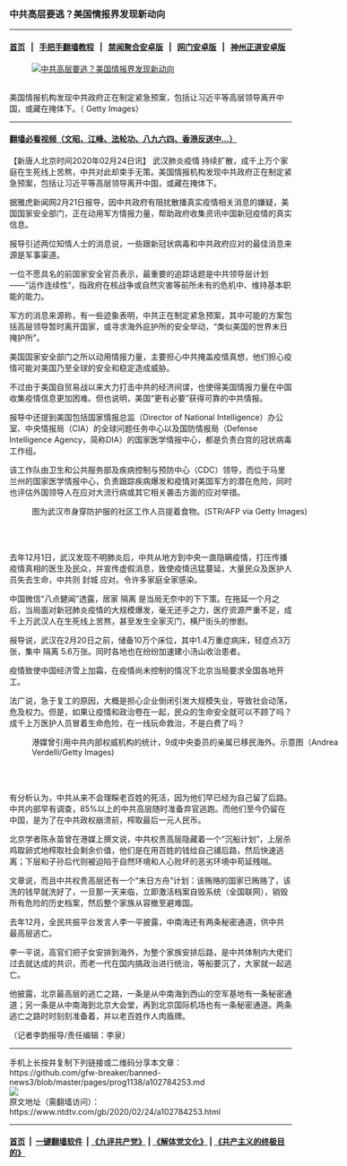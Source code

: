 ### 中共高层要逃？美国情报界发现新动向
------------------------

#### [首页](https://github.com/gfw-breaker/banned-news3/blob/master/README.md) &nbsp;&nbsp;|&nbsp;&nbsp; [手把手翻墙教程](https://github.com/gfw-breaker/guides/wiki) &nbsp;&nbsp;|&nbsp;&nbsp; [禁闻聚合安卓版](https://github.com/gfw-breaker/bn-android) &nbsp;&nbsp;|&nbsp;&nbsp; [网门安卓版](https://github.com/oGate2/oGate) &nbsp;&nbsp;|&nbsp;&nbsp; [神州正道安卓版](https://github.com/SzzdOgate/update) 



<div><div class="featured_image">
 <a href="https://i.ntdtv.com/assets/uploads/2020/02/fb060a61c12099464f8ea6c535ae15d6-600x338.jpg" target="_blank">
  <figure>
   <img alt="中共高层要逃？美国情报界发现新动向" src="https://i.ntdtv.com/assets/uploads/2020/02/fb060a61c12099464f8ea6c535ae15d6-600x338-800x450.jpg"/>
  </figure><br/>
 </a>
 <span class="caption">
  美国情报机构发现中共政府正在制定紧急预案，包括让习近平等高层领导离开中国，或藏在掩体下。（ Getty Images）
 </span>
</div>
</div><hr/>

#### [翻墙必看视频（文昭、江峰、法轮功、八九六四、香港反送中...）](https://github.com/gfw-breaker/banned-news3/blob/master/pages/link3.md)

<div><div class="post_content" itemprop="articleBody">
 <p>
  【新唐人北京时间2020年02月24日讯】
  <ok href="https://www.ntdtv.com/gb/442749.htm">
   武汉肺炎疫情
  </ok>
  持续扩散，成千上万个家庭在生死线上苦熬，中共对此却束手无策。美国情报机构发现中共政府正在制定紧急预案，包括让习近平等高层领导离开中国，或藏在掩体下。
 </p>
 <p>
  据雅虎新闻网2月21日报导，因中共政府有阻扰散播真实疫情相关消息的嫌疑，美国国家安全部门，正在动用军方情报力量，帮助政府收集资讯中国新冠疫情的真实信息。
 </p>
 <p>
  报导引述两位知情人士的消息说，一些跟新冠状病毒和中共政府应对的最佳消息来源是军事渠道。
 </p>
 <p>
  一位不愿具名的前国家安全官员表示，最重要的追踪话题是中共领导层计划——“运作连续性”，指政府在核战争或自然灾害等前所未有的危机中、维持基本职能的能力。
 </p>
 <p>
  军方的消息来源称，有一些迹象表明，中共正在制定紧急预案，其中可能的方案包括高层领导暂时离开国家，或寻求海外庇护所的安全举动，“类似美国的世界末日掩护所”。
 </p>
 <p>
  美国国家安全部门之所以动用情报力量，主要担心中共掩盖疫情真想，他们担心疫情可能对美国乃至全球的安全和稳定造成威胁。
 </p>
 <p>
  不过由于美国自贸易战以来大力打击中共的经济间谍，也使得美国情报力量在中国收集疫情信息更加困难。但也说明，美国“更有必要”获得可靠的中共情报。
 </p>
 <p>
  报导中还提到美国包括国家情报总监（Director of National Intelligence）办公室、中央情报局（CIA）的全球问题任务中心以及国防情报局（Defense Intelligence Agency，简称DIA）的国家医学情报中心，都是负责白宫的冠状病毒工作组。
 </p>
 <p>
  该工作队由卫生和公共服务部及疾病控制与预防中心（CDC）领导，而位于马里兰州的国家医学情报中心，负责跟踪疾病爆发和疫情对美国军方的潜在危险，同时也评估外国领导人在应对大流行病或其它相关袭击方面的应对举措。
 </p>
 <figure class="wp-caption alignnone" id="attachment_102784017" style="width: 600px">
  <ok href="https://i.ntdtv.com/assets/uploads/2020/02/GettyImages-1202123105.jpg">
   <img alt="" class="size-medium wp-image-102784017" src="https://i.ntdtv.com/assets/uploads/2020/02/GettyImages-1202123105-600x333.jpg"/>
  </ok>
  <br/><figcaption class="wp-caption-text">
   图为武汉市身穿防护服的社区工作人员提着食物。(STR/AFP via Getty Images)
  </figcaption><br/>
 </figure><br/>
 <p>
  去年12月1日，武汉发现不明肺炎后，中共从地方到中央一直隐瞒疫情，打压传播疫情真相的医生及民众，并宣传虚假消息，致使疫情迅猛蔓延，大量民众及医护人员失去生命，中共则
  <ok href="https://www.ntdtv.com/gb/封城.htm">
   封城
  </ok>
  应对。令许多家庭全家感染。
 </p>
 <p>
  中国微信“八点健闻”透露，居家
  <ok href="https://www.ntdtv.com/gb/隔离.htm">
   隔离
  </ok>
  是当局无奈中的下下策。在拖延一个月之后，当局面对新冠肺炎疫情的大规模爆发，毫无还手之力，医疗资源严重不足，成千上万武汉人在生死线上苦熬，甚至发生全家灭门，横尸街头的惨剧。
 </p>
 <p>
  报导说，武汉在2月20日之前，储备10万个床位，其中1.4万重症病床，轻症点3万张，集中
  <ok href="https://www.ntdtv.com/gb/隔离.htm">
   隔离
  </ok>
  5.6万张。同时各地也在纷纷加速建小汤山收治患者。
 </p>
 <p>
  疫情致使中国经济雪上加霜，在疫情尚未控制的情况下北京当局要求全国各地开工。
 </p>
 <p>
  法广说，急于复工的原因，大概是担心企业倒闭引发大规模失业，导致社会动荡，危及权力。但是，如果让疫情和政治卷在一起，民众的生命安全就可以不顾了吗？成千上万医护人员冒着生命危险，在一线玩命救治，不是白费了吗？
 </p>
 <figure class="wp-caption alignnone" id="attachment_102592970" style="width: 594px">
  <ok href="https://i.ntdtv.com/assets/uploads/2019/06/99dab69804dec1e15b82c29d846ba4f3.jpg">
   <img alt="" class="size-full wp-image-102592970" src="https://i.ntdtv.com/assets/uploads/2019/06/99dab69804dec1e15b82c29d846ba4f3.jpg"/>
  </ok>
  <br/><figcaption class="wp-caption-text">
   港媒曾引用中共内部权威机构的统计，9成中央委员的亲属已移民海外。示意图（Andrea Verdelli/Getty Images)
  </figcaption><br/>
 </figure><br/>
 <p>
  有分析认为，中共从来不会理睬老百姓的死活，因为他们早已经为自己留了后路。中共内部早有调查，85%以上的中共高层随时准备弃官逃跑。而他们至今仍留在中国，是为了在中共政权崩溃前，榨取最后一元人民币。
 </p>
 <p>
  北京学者陈永苗曾在港媒上撰文说，中共权贵高层隐藏着一个“沉船计划”，上层杀鸡取卵式地榨取社会剩余价值，他们是在用百姓的钱给自己铺后路，然后快速逃离；下层和子孙后代则被迫陷于自然环境和人心败坏的恶劣环境中苟延残喘。
 </p>
 <p>
  文章说，而且中共权贵高层还有一个“末日方舟”计划：该贿赂的国家已贿赂了，该洗的钱早就洗好了，一旦那一天来临，立即激活档案自毁系统（全国联网），销毁所有危险的历史档案，然后整个家族从容撤至避难国。
 </p>
 <p>
  去年12月，全民共振平台发言人李一平披露，中南海还有两条秘密通道，供中共最高层逃亡。
 </p>
 <p>
  李一平说，高官们把子女安排到海外，为整个家族安排后路，是中共体制内大佬们过去就达成的共识，而老一代在国内搞政治进行统治，等船要沉了，大家就一起逃亡。
 </p>
 <p>
  他披露，北京最高层的逃亡之路，一条是从中南海到西山的空军基地有一条秘密通道；另一条是从中南海到北京大会堂，再到北京国际机场也有一条秘密通道。两条逃亡之路时时刻刻准备着，并以老百姓作人肉盾牌。
 </p>
 <p>
  （记者李韵报导/责任编辑：李泉）
 </p>
 <div class="single_ad">
 </div>
</div>
</div>
<hr/>
手机上长按并复制下列链接或二维码分享本文章：<br/>
https://github.com/gfw-breaker/banned-news3/blob/master/pages/prog1138/a102784253.md <br/>
<a href='https://github.com/gfw-breaker/banned-news3/blob/master/pages/prog1138/a102784253.md'><img src='https://github.com/gfw-breaker/banned-news3/blob/master/pages/prog1138/a102784253.md.png'/></a> <br/>
原文地址（需翻墙访问）：https://www.ntdtv.com/gb/2020/02/24/a102784253.html


------------------------
#### [首页](https://github.com/gfw-breaker/banned-news3/blob/master/README.md) &nbsp;|&nbsp; [一键翻墙软件](https://github.com/gfw-breaker/nogfw/blob/master/README.md) &nbsp;| [《九评共产党》](https://github.com/gfw-breaker/9ping.md/blob/master/README.md#九评之一评共产党是什么) | [《解体党文化》](https://github.com/gfw-breaker/jtdwh.md/blob/master/README.md) | [《共产主义的终极目的》](https://github.com/gfw-breaker/gczydzjmd.md/blob/master/README.md)


<img src='http://gfw-breaker.win/banned-news3/pages/prog1138/a102784253.md' width='0px' height='0px'/>